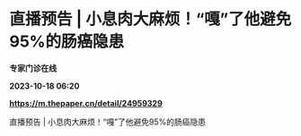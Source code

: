 # 直播预告 | 小息肉大麻烦！“嘎”了他避免95%的肠癌隐患
**专家门诊在线**

**2023-10-18 06:20**

**https://m.thepaper.cn/detail/24959329**

直播预告 | 小息肉大麻烦！“嘎”了他避免95%的肠癌隐患